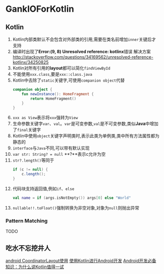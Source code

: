 # GankIOForKotlin

## Kotlin
1. Kotlin内部类默认不会包含对外部类的引用,需要在类名前增加`inner`关键后才支持
2. 编译时出现了**Error:(9, 8) Unresolved reference: kotlinx**错误
    解决方案 http://stackoverflow.com/questions/34169562/unresolved-reference-kotlinx/34250825
3. Kotlin对所有引用的**layout**都可以简化`findViewById`
4. 不能使用`xxx.class`,要是`xxx::class.java`
5. Kotlin中去除了`static`关键字,可使用`companion object`代替<br>
    ``` kotlin
    companion object {
        fun newInstance(): HomeFragment {
            return HomeFragment()
        }
    }
    ```
6. `xxx as View`表示将`xxx`强转为`View`
7. 生命参数关键字`var`、`val`。`var`是可变参数,`val`是不可变参数,类似**Java**中增加了`final`关键字
8. Kotlin中使用`object`关键字声明类时,表示此类为单例类,类中所有方法属性都为静态的 
9. `interface`与`Java`不同,可以带有默认实现
10. `var str: String? = null` **?**表示c允许为空
11. `str?.length()`等同于
    ``` java
    if (c != null) {
        c.length();
    }
    ```
12. 代码块支持返回值,例如`if`、`else`
    ``` kotlin
    val name = if (args.isNotEmpty()) args[0] else "World"
    ```
13. `nullable!!.toFloat()`强制转换为非空对象,对象为`null`则抛出异常

### Pattern Matching
TODO

## 吃水不忘挖井人
[android CoordinatorLayout使用](http://blog.csdn.net/xyz_lmn/article/details/48055919)
[使用Kotlin进行Android开发](http://ragnraok.github.io/using-kotlin-to-write-android-app.html)
[Android开发必备知识：为什么说Kotlin值得一试](http://www.jcodecraeer.com/a/anzhuokaifa/androidkaifa/2016/0226/4000.html)